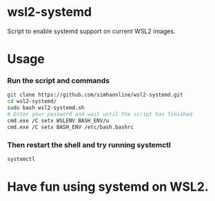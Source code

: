 # wsl2-systemd
Script to enable systemd support on current WSL2 images. 

# Usage
### Run the script and commands
```sh
git clone https://github.com/simhaonline/wsl2-systemd.git
cd wsl2-systemd/
sudo bash wsl2-systemd.sh
# Enter your password and wait until the script has finished
cmd.exe /C setx WSLENV BASH_ENV/u
cmd.exe /C setx BASH_ENV /etc/bash.bashrc
```
### Then restart the shell and try running systemctl
```sh
systemctl
```
# Have fun using systemd on WSL2. 

